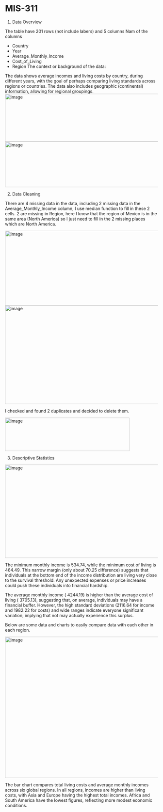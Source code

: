 # MIS-311
1. Data Overview

The table have 201 rows (not include labers) and 5 columns 
Nam of the columns 
+ Country
+ Year 
+ Average_Monthly_Income
+ Cost_of_Living
+ Region
The context or background of the data:


The data shows average incomes and living costs by country, during different years, with the goal of perhaps comparing living standards across regions or countries. The data also includes geographic (continental) information, allowing for regional groupings.
<img width="624" height="158" alt="image" src="https://github.com/user-attachments/assets/ee898608-dda8-4400-90ff-080ba069acfd" />
<img width="573" height="150" alt="image" src="https://github.com/user-attachments/assets/af39d76f-c4a4-4287-8a7c-3bfa2d7a5c67" />

2. Data Cleaning

There are 4 missing data in the data, including 2 missing data in the Average_Monthly_Income column, I use median function to fill in these 2 cells. 2 are missing in Region, here I know that the region of Mexico is in the same area (North America) so I just need to fill in the 2 missing places which are North America.

<img width="545" height="246" alt="image" src="https://github.com/user-attachments/assets/6b78cd47-766b-4daf-8488-63d6f4be6bd1" />
<img width="546" height="326" alt="image" src="https://github.com/user-attachments/assets/c7f4ef93-4d4b-46f5-9fad-6811d1eb62b2" />

I checked and found 2 duplicates and decided to delete them.

<img width="410" height="110" alt="image" src="https://github.com/user-attachments/assets/6e1407ab-a29d-4f72-b4f6-80d189b4b6ce" />

3. Descriptive Statistics

<img width="569" height="308" alt="image" src="https://github.com/user-attachments/assets/5a7a707d-01ce-41a9-b778-58df4accbacb" />

The minimum monthly income is 534.74, while the minimum cost of living is 464.49. This narrow margin (only about 70.25 difference) suggests that individuals at the bottom end of the income distribution are living very close to the survival threshold. Any unexpected expenses or price increases could push these individuals into financial hardship.

The average monthly income ( 4244.19) is higher than the average cost of living ( 3705.13), suggesting that, on average, individuals may have a financial buffer. However, the high standard deviations (2116.64 for income and 1982.22 for costs) and wide ranges indicate everyone significant variation, implying that not may actually experience this surplus.

Below are some data and charts to easily compare data with each other in each region.

<img width="520" height="466" alt="image" src="https://github.com/user-attachments/assets/047baa6d-d7e9-493d-804f-81e27b44d40b" />

The bar chart compares total living costs and average monthly incomes across six global regions. In all regions, incomes are higher than living costs, with Asia and Europe having the highest total incomes. Africa and South America have the lowest figures, reflecting more modest economic conditions.
